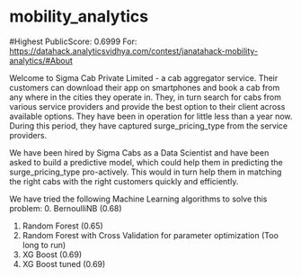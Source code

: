 # mobility_analytics
#Highest PublicScore: 0.6999
For: https://datahack.analyticsvidhya.com/contest/janatahack-mobility-analytics/#About

Welcome to Sigma Cab Private Limited - a cab aggregator service. Their customers can download their app on smartphones and book a cab from any where in the cities they operate in. They, in turn search for cabs from various service providers and provide the best option to their client across available options. They have been in operation for little less than a year now. During this period, they have captured surge_pricing_type from the service providers.

We have been hired by Sigma Cabs as a Data Scientist and have been asked to build a predictive model, which could help them in predicting the surge_pricing_type pro-actively. This would in turn help them in matching the right cabs with the right customers quickly and efficiently.

We have tried the following Machine Learning algorithms to solve this problem:
0. BernoulliNB (0.68)
1. Random Forest (0.65)
2. Random Forest with Cross Validation for parameter optimization (Too long to run)
3. XG Boost (0.69)
4. XG Boost tuned (0.69)
